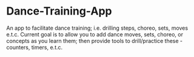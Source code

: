 # Dance-Training-App
An app to facilitate dance training; i.e. drilling steps, choreo, sets, moves e.t.c. 
Current goal is to allow you to add dance moves, sets, choreo, or concepts as you learn them; then provide tools to drill/practice these - 
counters, timers, e.t.c.
